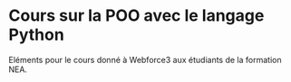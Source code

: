 # Cours sur la POO avec le langage Python

Eléments pour le cours donné à Webforce3 aux étudiants de la formation NEA.
